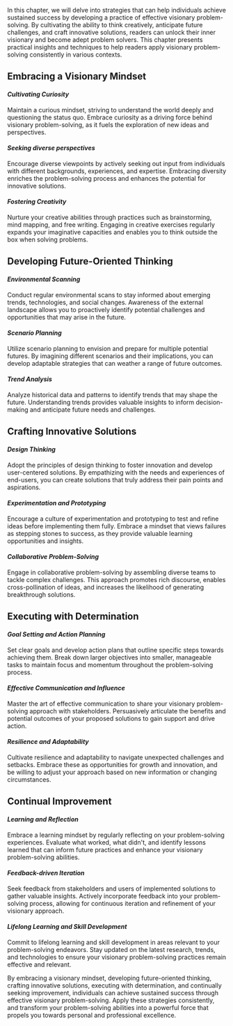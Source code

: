 
In this chapter, we will delve into strategies that can help individuals achieve sustained success by developing a practice of effective visionary problem-solving. By cultivating the ability to think creatively, anticipate future challenges, and craft innovative solutions, readers can unlock their inner visionary and become adept problem solvers. This chapter presents practical insights and techniques to help readers apply visionary problem-solving consistently in various contexts.

**Embracing a Visionary Mindset**
---------------------------------

#### *Cultivating Curiosity*

Maintain a curious mindset, striving to understand the world deeply and questioning the status quo. Embrace curiosity as a driving force behind visionary problem-solving, as it fuels the exploration of new ideas and perspectives.

#### *Seeking diverse perspectives*

Encourage diverse viewpoints by actively seeking out input from individuals with different backgrounds, experiences, and expertise. Embracing diversity enriches the problem-solving process and enhances the potential for innovative solutions.

#### *Fostering Creativity*

Nurture your creative abilities through practices such as brainstorming, mind mapping, and free writing. Engaging in creative exercises regularly expands your imaginative capacities and enables you to think outside the box when solving problems.

**Developing Future-Oriented Thinking**
---------------------------------------

#### *Environmental Scanning*

Conduct regular environmental scans to stay informed about emerging trends, technologies, and social changes. Awareness of the external landscape allows you to proactively identify potential challenges and opportunities that may arise in the future.

#### *Scenario Planning*

Utilize scenario planning to envision and prepare for multiple potential futures. By imagining different scenarios and their implications, you can develop adaptable strategies that can weather a range of future outcomes.

#### *Trend Analysis*

Analyze historical data and patterns to identify trends that may shape the future. Understanding trends provides valuable insights to inform decision-making and anticipate future needs and challenges.

**Crafting Innovative Solutions**
---------------------------------

#### *Design Thinking*

Adopt the principles of design thinking to foster innovation and develop user-centered solutions. By empathizing with the needs and experiences of end-users, you can create solutions that truly address their pain points and aspirations.

#### *Experimentation and Prototyping*

Encourage a culture of experimentation and prototyping to test and refine ideas before implementing them fully. Embrace a mindset that views failures as stepping stones to success, as they provide valuable learning opportunities and insights.

#### *Collaborative Problem-Solving*

Engage in collaborative problem-solving by assembling diverse teams to tackle complex challenges. This approach promotes rich discourse, enables cross-pollination of ideas, and increases the likelihood of generating breakthrough solutions.

**Executing with Determination**
--------------------------------

#### *Goal Setting and Action Planning*

Set clear goals and develop action plans that outline specific steps towards achieving them. Break down larger objectives into smaller, manageable tasks to maintain focus and momentum throughout the problem-solving process.

#### *Effective Communication and Influence*

Master the art of effective communication to share your visionary problem-solving approach with stakeholders. Persuasively articulate the benefits and potential outcomes of your proposed solutions to gain support and drive action.

#### *Resilience and Adaptability*

Cultivate resilience and adaptability to navigate unexpected challenges and setbacks. Embrace these as opportunities for growth and innovation, and be willing to adjust your approach based on new information or changing circumstances.

**Continual Improvement**
-------------------------

#### *Learning and Reflection*

Embrace a learning mindset by regularly reflecting on your problem-solving experiences. Evaluate what worked, what didn't, and identify lessons learned that can inform future practices and enhance your visionary problem-solving abilities.

#### *Feedback-driven Iteration*

Seek feedback from stakeholders and users of implemented solutions to gather valuable insights. Actively incorporate feedback into your problem-solving process, allowing for continuous iteration and refinement of your visionary approach.

#### *Lifelong Learning and Skill Development*

Commit to lifelong learning and skill development in areas relevant to your problem-solving endeavors. Stay updated on the latest research, trends, and technologies to ensure your visionary problem-solving practices remain effective and relevant.

By embracing a visionary mindset, developing future-oriented thinking, crafting innovative solutions, executing with determination, and continually seeking improvement, individuals can achieve sustained success through effective visionary problem-solving. Apply these strategies consistently, and transform your problem-solving abilities into a powerful force that propels you towards personal and professional excellence.
